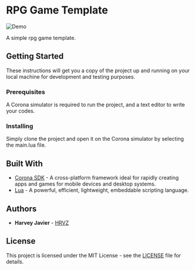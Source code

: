 # RPG Game Template

![Demo](https://github.com/harveyjavier/rpg-game-template/blob/develop/assets/images/feature.gif)

A simple rpg game template.

## Getting Started

These instructions will get you a copy of the project up and running on your local machine for development and testing purposes.

### Prerequisites

A Corona simulator is required to run the project, and a text editor to write your codes.

### Installing

Simply clone the project and open it on the Corona simulator by selecting the main.lua file.

## Built With

* [Corona SDK](https://coronalabs.com/) - A cross-platform framework ideal for rapidly creating apps and games for mobile devices and desktop systems.
* [Lua](https://www.lua.org/) - A powerful, efficient, lightweight, embeddable scripting language.

## Authors

* **Harvey Javier** - [HRVZ](https://hrvzz.com)

## License

This project is licensed under the MIT License - see the [LICENSE](LICENSE) file for details.
